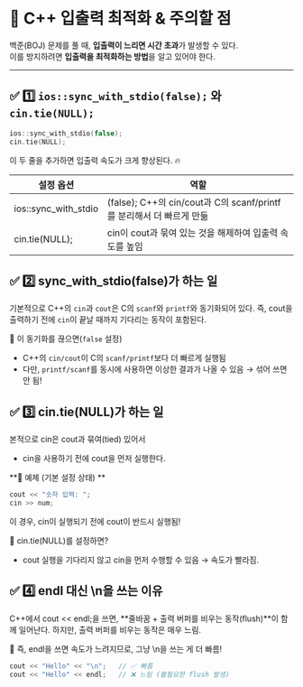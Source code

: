# 🚀 C++ 입출력 최적화 & 주의할 점  

백준(BOJ) 문제를 풀 때, **입출력이 느리면 시간 초과**가 발생할 수 있다.  
이를 방지하려면 **입출력을 최적화하는 방법**을 알고 있어야 한다.  

---

## ✅ 1️⃣ `ios::sync_with_stdio(false);` 와 `cin.tie(NULL);`  

```cpp
ios::sync_with_stdio(false);
cin.tie(NULL);

```
이 두 줄을 추가하면 입출력 속도가 크게 향상된다. 🔥

| 설정 옵션 | 역할 |
|---|---|
| ios::sync_with_stdio | (false);	C++의 cin/cout과 C의 scanf/printf를 분리해서 더 빠르게 만듦|
| cin.tie(NULL); |	cin이 cout과 묶여 있는 것을 해제하여 입출력 속도를 높임 |

## ✅ 2️⃣ sync_with_stdio(false)가 하는 일

기본적으로 C++의 `cin`과 `cout`은 C의 `scanf`와 `printf`와 동기화되어 있다.
즉, cout을 출력하기 전에 `cin`이 끝날 때까지 기다리는 동작이 포함된다.

📌 이 동기화를 끊으면(`false` 설정)

- C++의 `cin/cout`이 C의 `scanf/printf`보다 더 빠르게 실행됨
- 다만, `printf/scanf`를 동시에 사용하면 이상한 결과가 나올 수 있음 → 섞어 쓰면 안 됨!

## ✅ 3️⃣ cin.tie(NULL)가 하는 일

본적으로 cin은 cout과 묶여(tied) 있어서
- cin을 사용하기 전에 cout을 먼저 실행한다.

**📌 예제 (기본 설정 상태) **
```cpp
cout << "숫자 입력: ";
cin >> num;
```
이 경우, cin이 실행되기 전에 cout이 반드시 실행됨!

📌 cin.tie(NULL)를 설정하면?

- cout 실행을 기다리지 않고 cin을 먼저 수행할 수 있음 → 속도가 빨라짐.

## ✅ 4️⃣ endl 대신 \n을 쓰는 이유

C++에서 cout << endl;을 쓰면, **줄바꿈 + 출력 버퍼를 비우는 동작(flush)**이 함께 일어난다.
하지만, 출력 버퍼를 비우는 동작은 매우 느림.

📌 즉, endl을 쓰면 속도가 느려지므로, 그냥 \n을 쓰는 게 더 빠름!
```cpp
cout << "Hello" << "\n";   // ✅ 빠름
cout << "Hello" << endl;   // ❌ 느림 (불필요한 flush 발생)
```
